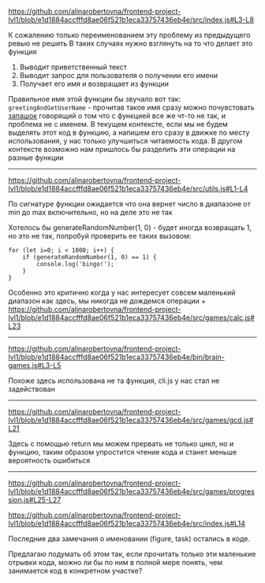 https://github.com/alinarobertovna/frontend-project-lvl1/blob/e1d1884accfffd8ae06f521b1eca33757436eb4e/src/index.js#L3-L8

К сожалению только переименованием эту проблему из предыдущего ревью не решить
В таких случаях нужно взглянуть на то что делает это функция
1. Выводит приветственный текст
2. Выводит запрос для пользователя о получении его имени
3. Получает его имя и возвращает из функции

Правильное имя этой функции бы звучало вот так:
`greetingAndGetUserName` - прочитав такое имя сразу можно почувстовать [запашок](https://ru.wikipedia.org/wiki/%D0%9A%D0%BE%D0%B4_%D1%81_%D0%B7%D0%B0%D0%BF%D0%B0%D1%88%D0%BA%D0%BE%D0%BC) говорящий о том что с функцией все же чт-то не так, и проблема не с именем. 
В текущем контексте, если мы не будем выделять этот код в функцию, а напишем его сразу в движке по месту использования, у нас только улучшиться читаемость кода. В другом контексте возможно нам пришлось бы разделить эти операции на разные функции


---


https://github.com/alinarobertovna/frontend-project-lvl1/blob/e1d1884accfffd8ae06f521b1eca33757436eb4e/src/utils.js#L1-L4

По сигнатуре функции ожидается что она вернет число в диапазоне от min до max включительно, но на деле это не так

Хотелось бы generateRandomNumber(1, 0) - будет иногда возвращать 1, но это не так, попробуй проверить ее таких вызовом:

```
for (let i=0; i < 1000; i++) {
    if (generateRandomNumber(1, 0) == 1) {
        console.log('bingo!');
    }
}
```

Особенно это критично когда у нас интересует совсем маленький диапазон как здесь, мы никогда не дождемся операции +
https://github.com/alinarobertovna/frontend-project-lvl1/blob/e1d1884accfffd8ae06f521b1eca33757436eb4e/src/games/calc.js#L23


---


https://github.com/alinarobertovna/frontend-project-lvl1/blob/e1d1884accfffd8ae06f521b1eca33757436eb4e/bin/brain-games.js#L3-L5

Похоже здесь использована не та функция, cli.js у нас стал не задействован

---

https://github.com/alinarobertovna/frontend-project-lvl1/blob/e1d1884accfffd8ae06f521b1eca33757436eb4e/src/games/gcd.js#L21

Здесь с помощью return мы можем прервать не только цикл, но и функцию, таким образом упростится чтение кода и станет меньше вероятность ошибиться

---

https://github.com/alinarobertovna/frontend-project-lvl1/blob/e1d1884accfffd8ae06f521b1eca33757436eb4e/src/games/progression.js#L25-L27

https://github.com/alinarobertovna/frontend-project-lvl1/blob/e1d1884accfffd8ae06f521b1eca33757436eb4e/src/index.js#L14

Последние два замечания о именовании (figure, task) остались в коде.

Предлагаю подумать об этом так, если прочитать только эти маленькие отрывки кода, можно ли бы по ним в полной мере понять, чем занимается код в конкретном участке?
